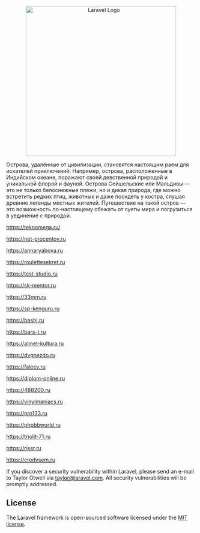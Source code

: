 <p align="center"><a href="https://laravel.com" target="_blank"><img src="https://raw.githubusercontent.com/laravel/art/master/logo-lockup/5%20SVG/2%20CMYK/1%20Full%20Color/laravel-logolockup-cmyk-red.svg" width="400" alt="Laravel Logo"></a></p>

<p align="center">
<article data-v-0e58d7ab="" class="article__content text" itemprop="articleBody"><p data-anchor="oKxk" data-node-id="1"><a name="oKxk"></a>Острова, удалённые от цивилизации, становятся настоящим раем для искателей приключений. Например, острова, расположенные в Индийском океане, поражают своей девственной природой и уникальной флорой и фауной. Острова Сейшельские или Мальдивы — это не только белоснежные пляжи, но и дикая природа, где можно встретить редких птиц, животных и даже посидеть у костра, слушая древние легенды местных жителей. Путешествие на такой остров — это возможность по-настоящему сбежать от суеты мира и погрузиться в уединение с природой.</p><p data-anchor="9JWw" data-node-id="2"><a name="9JWw"></a>

   <a href="  https://teknomega.ru/" target="_blank" data-node-id="3">  https://teknomega.ru/</a></p>
  <a href="https://net-procentov.ru" target="_blank" data-node-id="3">https://net-procentov.ru</a></p><p data-anchor="nS2X" data-node-id="4"><a name="nS2X"></a><a href="https://annaryabova.ru" target="_blank" data-node-id="5">https://annaryabova.ru</a></p><p data-anchor="BGwf" data-node-id="6"><a name="BGwf"></a><a href="https://roulettesekret.ru" target="_blank" data-node-id="7">https://roulettesekret.ru</a></p><p data-anchor="UPAE" data-node-id="8"><a name="UPAE"></a><a href="https://test-studio.ru" target="_blank" data-node-id="9">https://test-studio.ru</a></p><p data-anchor="NJU4" data-node-id="10"><a name="NJU4"></a><a href="https://sk-mentor.ru" target="_blank" data-node-id="11">https://sk-mentor.ru</a></p><p data-anchor="XNun" data-node-id="12"><a name="XNun"></a><a href="https://33mm.ru" target="_blank" data-node-id="13">https://33mm.ru</a></p><p data-anchor="o5X0" data-node-id="14"><a name="o5X0"></a><a href="https://sp-kenguru.ru" target="_blank" data-node-id="15">https://sp-kenguru.ru</a></p><p data-anchor="Mw3v" data-node-id="16"><a name="Mw3v"></a><a href="https://bashj.ru" target="_blank" data-node-id="17">https://bashj.ru</a></p><p data-anchor="jABQ" data-node-id="18"><a name="jABQ"></a><a href="https://bars-t.ru" target="_blank" data-node-id="19">https://bars-t.ru</a></p><p data-anchor="5UUz" data-node-id="20"><a name="5UUz"></a><a href="https://almet-kultura.ru" target="_blank" data-node-id="21">https://almet-kultura.ru</a></p><p data-anchor="tycH" data-node-id="22"><a name="tycH"></a><a href="https://dvgnezdo.ru" target="_blank" data-node-id="23">https://dvgnezdo.ru</a></p><p data-anchor="Q0RW" data-node-id="24"><a name="Q0RW"></a><a href="https://faleev.ru" target="_blank" data-node-id="25">https://faleev.ru</a></p><p data-anchor="qCPR" data-node-id="26"><a name="qCPR"></a><a href="https://diplom-online.ru" target="_blank" data-node-id="27">https://diplom-online.ru</a></p><p data-anchor="IHns" data-node-id="28"><a name="IHns"></a><a href="https://488200.ru" target="_blank" data-node-id="29">https://488200.ru</a></p><p data-anchor="Rl5E" data-node-id="30"><a name="Rl5E"></a><a href="https://vinylmaniacs.ru" target="_blank" data-node-id="31">https://vinylmaniacs.ru</a></p><p data-anchor="fiDO" data-node-id="32"><a name="fiDO"></a><a href="https://pro133.ru" target="_blank" data-node-id="33">https://pro133.ru</a></p><p data-anchor="au3d" data-node-id="34"><a name="au3d"></a><a href="https://phpbbworld.ru" target="_blank" data-node-id="35">https://phpbbworld.ru</a></p><p data-anchor="XJAJ" data-node-id="36"><a name="XJAJ"></a><a href="https://triolit-71.ru" target="_blank" data-node-id="37">https://triolit-71.ru</a></p><p data-anchor="Muwm" data-node-id="38"><a name="Muwm"></a><a href="https://rissr.ru" target="_blank" data-node-id="39">https://rissr.ru</a></p><p data-anchor="HFsi" data-node-id="40"><a name="HFsi"></a><a href="https://credvsem.ru" target="_blank" data-node-id="41">https://credvsem.ru</a></p></article>
</p>



If you discover a security vulnerability within Laravel, please send an e-mail to Taylor Otwell via [taylor@laravel.com](mailto:taylor@laravel.com). All security vulnerabilities will be promptly addressed.

## License

The Laravel framework is open-sourced software licensed under the [MIT license](https://opensource.org/licenses/MIT).
